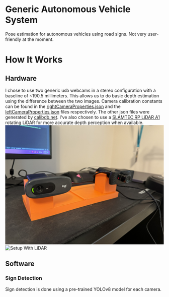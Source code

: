 # Generic Autonomous Vehicle System
Pose estimation for autonomous vehicles using road signs. Not very user-friendly at the moment.

# How It Works
## Hardware
I chose to use two generic usb webcams in a stereo configuration with a baseline of ~190.5 millimeters. 
This allows us to do basic depth estimation using the difference between the two images.
Camera calibration constants can be found in the [rightCameraProperties.json](cameraCalib/rightCameraProperties.json) and the [leftCameraProperties.json](cameraCalib/leftCameraProperties.json) files respectively.
The other json files were generated by [calibdb.net](https://www.calibdb.net/#).
I've also chosen to use a [SLAMTEC RP LiDAR A1](https://www.slamtec.ai/product/slamtec-rplidar-a1/) rotating LiDAR for more accurate depth perception when available.
![Setup Without LiDAR](assets/Setup_No_LiDAR.JPEG)
![Setup With LiDAR](assets/Setup_With_LiDAR.JPEG)
## Software
### Sign Detection
Sign detection is done using a pre-trained YOLOv8 model for each camera.